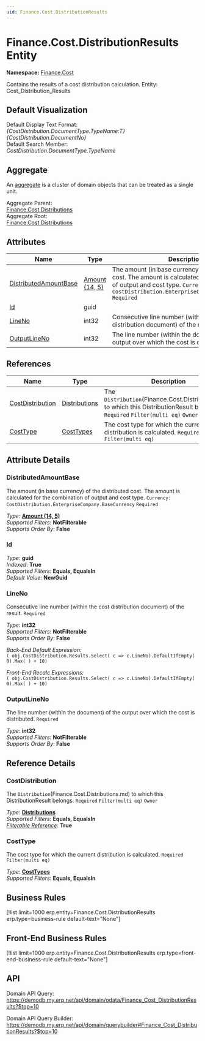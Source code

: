 ```yaml
---
uid: Finance.Cost.DistributionResults
---
```

# Finance.Cost.DistributionResults Entity

**Namespace:** [Finance.Cost](Finance.Cost.md)  

Contains the results of a cost distribution calculation. Entity: Cost_Distribution_Results

## Default Visualization
Default Display Text Format:  
_{CostDistribution.DocumentType.TypeName:T} {CostDistribution.DocumentNo}_  
Default Search Member:  
_CostDistribution.DocumentType.TypeName_  

## Aggregate
An [aggregate](https://docs.erp.net/tech/advanced/concepts/aggregates.html) is a cluster of domain objects that can be treated as a single unit.  

Aggregate Parent:  
[Finance.Cost.Distributions](Finance.Cost.Distributions.md)  
Aggregate Root:  
[Finance.Cost.Distributions](Finance.Cost.Distributions.md)  

## Attributes

| Name | Type | Description |
| ---- | ---- | --- |
| [DistributedAmountBase](Finance.Cost.DistributionResults.md#distributedamountbase) | [Amount (14, 5)](../data-types.md#amount) | The amount (in base currency) of the distributed cost. The amount is calculated for the combination of output and cost type. `Currency: CostDistribution.EnterpriseCompany.BaseCurrency` `Required` 
| [Id](Finance.Cost.DistributionResults.md#id) | guid |  
| [LineNo](Finance.Cost.DistributionResults.md#lineno) | int32 | Consecutive line number (within the cost distribution document) of the result. `Required` 
| [OutputLineNo](Finance.Cost.DistributionResults.md#outputlineno) | int32 | The line number (within the document) of the output over which the cost is distributed. `Required` 

## References

| Name | Type | Description |
| ---- | ---- | --- |
| [CostDistribution](Finance.Cost.DistributionResults.md#costdistribution) | [Distributions](Finance.Cost.Distributions.md) | The `Distribution`(Finance.Cost.Distributions.md) to which this DistributionResult belongs. `Required` `Filter(multi eq)` `Owner` |
| [CostType](Finance.Cost.DistributionResults.md#costtype) | [CostTypes](Finance.Cost.CostTypes.md) | The cost type for which the current distribution is calculated. `Required` `Filter(multi eq)` |


## Attribute Details

### DistributedAmountBase

The amount (in base currency) of the distributed cost. The amount is calculated for the combination of output and cost type. `Currency: CostDistribution.EnterpriseCompany.BaseCurrency` `Required`

_Type_: **[Amount (14, 5)](../data-types.md#amount)**  
_Supported Filters_: **NotFilterable**  
_Supports Order By_: **False**  

### Id

_Type_: **guid**  
_Indexed_: **True**  
_Supported Filters_: **Equals, EqualsIn**  
_Default Value_: **NewGuid**  

### LineNo

Consecutive line number (within the cost distribution document) of the result. `Required`

_Type_: **int32**  
_Supported Filters_: **NotFilterable**  
_Supports Order By_: **False**  

_Back-End Default Expression:_  
`( obj.CostDistribution.Results.Select( c => c.LineNo).DefaultIfEmpty( 0).Max( ) + 10)`

_Front-End Recalc Expressions:_  
`( obj.CostDistribution.Results.Select( c => c.LineNo).DefaultIfEmpty( 0).Max( ) + 10)`
### OutputLineNo

The line number (within the document) of the output over which the cost is distributed. `Required`

_Type_: **int32**  
_Supported Filters_: **NotFilterable**  
_Supports Order By_: **False**  


## Reference Details

### CostDistribution

The `Distribution`(Finance.Cost.Distributions.md) to which this DistributionResult belongs. `Required` `Filter(multi eq)` `Owner`

_Type_: **[Distributions](Finance.Cost.Distributions.md)**  
_Supported Filters_: **Equals, EqualsIn**  
_[Filterable Reference](https://docs.erp.net/dev/domain-api/filterable-references.html)_: **True**  

### CostType

The cost type for which the current distribution is calculated. `Required` `Filter(multi eq)`

_Type_: **[CostTypes](Finance.Cost.CostTypes.md)**  
_Supported Filters_: **Equals, EqualsIn**  



## Business Rules

[!list limit=1000 erp.entity=Finance.Cost.DistributionResults erp.type=business-rule default-text="None"]

## Front-End Business Rules

[!list limit=1000 erp.entity=Finance.Cost.DistributionResults erp.type=front-end-business-rule default-text="None"]

## API

Domain API Query:
<https://demodb.my.erp.net/api/domain/odata/Finance_Cost_DistributionResults?$top=10>

Domain API Query Builder:
<https://demodb.my.erp.net/api/domain/querybuilder#Finance_Cost_DistributionResults?$top=10>

